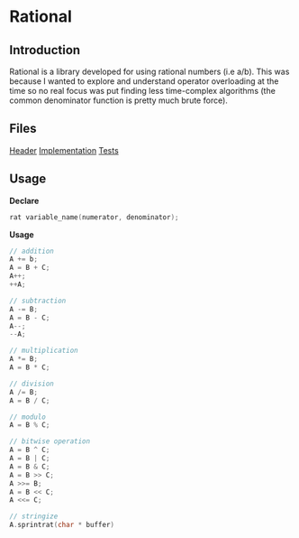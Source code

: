 # Rational
## Introduction

Rational is a library developed for using rational numbers (i.e a/b). This was because I wanted to explore and understand operator overloading at the time so no real focus was put finding less time-complex algorithms (the common denominator function is pretty much brute force).

## Files
[Header](rational.hpp)
[Implementation](rational.cpp)
[Tests](main.cpp)

## Usage

**Declare**

```cpp
rat variable_name(numerator, denominator);
```

**Usage**

```cpp
// addition
A += b;
A = B + C;
A++;
++A;

// subtraction
A -= B;
A = B - C;
A--;
--A;

// multiplication
A *= B;
A = B * C;

// division
A /= B;
A = B / C;

// modulo
A = B % C;

// bitwise operation
A = B ^ C;
A = B | C;
A = B & C;
A = B >> C;
A >>= B;
A = B << C;
A <<= C;

// stringize
A.sprintrat(char * buffer)
```

